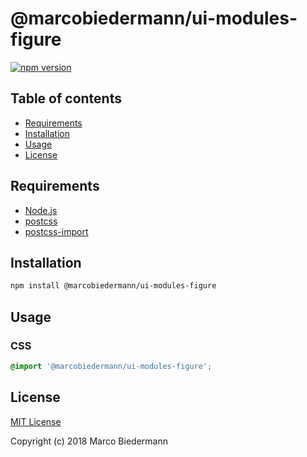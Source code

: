 # @marcobiedermann/ui-modules-figure

[![npm version](https://badge.fury.io/js/%40marcobiedermann%2Fui-modules-figure.svg)](https://badge.fury.io/js/%40marcobiedermann%2Fui-modules-figure)

## Table of contents

* [Requirements](#requirements)
* [Installation](#installation)
* [Usage](#usage)
* [License](#license)

## Requirements

* [Node.js](https://nodejs.org)
* [postcss](https://github.com/postcss/postcss)
* [postcss-import](https://github.com/postcss/postcss-import)

## Installation

```sh
npm install @marcobiedermann/ui-modules-figure
```

## Usage

### CSS

```css
@import '@marcobiedermann/ui-modules-figure';
```

## License

[MIT License](../../LICENSE)

Copyright (c) 2018 Marco Biedermann
